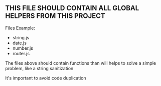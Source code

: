 ## THIS FILE SHOULD CONTAIN ALL GLOBAL HELPERS FROM THIS PROJECT

Files Example:

* string.js
* date.js
* number.js
* router.js

The files above should contain functions than will helps to solve a simple problem, like a string sanitization

It's important to avoid code duplication